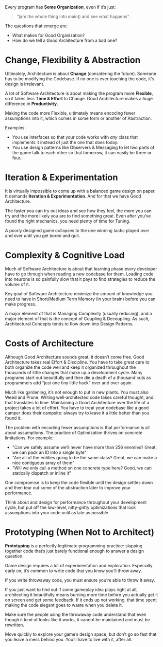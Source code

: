 
Every program has **Some Organization**, even if it’s just:
> “jam the whole thing into main() and see what happens”.

The questions that emerge are:
- What makes for Good Organization?
- How do we tell a Good Architecture from a bad one?

# Change, Flexibility & Abstraction

Ultimately, Architecture is about **Change** (considering the future).
Someone has to be modifying the Codebase.
If no one is ever touching the code, it's design is irrelevant.

A lot of Software Architecture is about making the program more **Flexible**, so it takes less **Time & Effort** to Change. Good Architecture makes a huge difference in **Productivity**.

Making the code more Flexible, ultimately means encoding fewer assumptions into it, which comes in some form or another of Abstraction.

Examples:
- You use interfaces so that your code works with *any* class that implements it instead of just the one that does today.
- You use design patterns like Observers & Messaging to let two parts of the game talk to each other so that tomorrow, it can easily be three or four.

# Iteration & Experimentation

It is virtually impossible to come up with a balanced game design on paper.
It demands **Iteration & Experimentation**. And for that we have Good Architecture.

The faster you can try out ideas and see how they feel, the more you can try and the more likely you are to find something great. Even after you’ve found the right mechanics, you need plenty of time for Tuning.

A poorly designed game collapses to the one winning tactic played over and over until you get bored and quit.

# Complexity & Cognitive Load

Much of Software Architecture is about that learning phase every developer have to go through when reading a new codebase for them. Loading code into neurons is so painfully slow that it pays to find strategies to reduce the volume of it.

Key goal of Software Architecture minimize the amount of knowledge you need to have in Short/Medium Term Memory (in your brain) before you can make progress.

A major element of that is Managing Complexity (usually reducing), and a major element of that is the concept of Coupling & Decoupling. As such, Architectural Concepts tends to flow down into Design Patterns.

# Costs of Architecture

Although Good Architecture sounds great, it doesn’t come free. Good Architecture takes real Effort & Discipline. You have to take great care to both organize the code well and keep it organized throughout the thousands of little changes that make up a development cycle. Many programs start out beautifully and then die a death of a thousand cuts as programmers add “just one tiny little hack” over and over again. 

Much like gardening, it’s not enough to put in new plants. You must also Weed and Prune. Writing well-architected code takes careful thought, and that translates to time. Maintaining a Good Architecture over the life of a project takes a lot of effort. You have to treat your codebase like a good camper does their campsite: always try to leave it a little better than you found it.

The problem with encoding fewer assumptions is that performance is all about assumptions. The practice of Optimization thrives on concrete limitations. For example:
- "Can we safely assume we’ll never have more than 256 enemies? Great, we can pack an ID into a single byte"
- "Are all of the entities going to be the same class? Great, we can make a nice contiguous array of them"
- "Will we only call a method on one concrete type here? Good, we can statically dispatch or inline it"

One compromise is to keep the code flexible until the design settles down and then tear out some of the abstraction later to improve your performance.

Think about and design for performance throughout your development cycle, but put off the low-level, nitty-gritty optimizations that lock assumptions into your code until as late as possible.

# Prototyping (When Not to Architect)

**Prototyping** is a perfectly legitimate programming practice: slapping together code that’s just barely functional enough to answer a design question.

Game design requires a lot of experimentation and exploration. Especially early on, it’s common to write code that you know you’ll throw away.

If you write throwaway code, you must ensure you’re able to throw it away.

If you just want to find out if some gameplay idea plays right at all, architecting it beautifully means burning more time before you actually get it on screen and get some feedback. If it ends up not working, that time spent making the code elegant goes to waste when you delete it.

Make sure the people using the throwaway code understand that even though it kind of looks like it works, it cannot be maintained and must be rewritten.

Move quickly to explore your game’s design space, but don’t go so fast that you leave a mess behind you. You’ll have to live with it, after all.